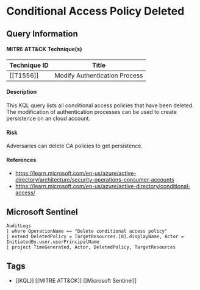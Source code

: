 # Conditional Access Policy Deleted
## Query Information

#### MITRE ATT&CK Technique(s)

| Technique ID | Title                         |
| ------------ | ----------------------------- |
| [[T1556]]    | Modify Authentication Process |
#### Description
This KQL query lists all conditional access policies that have been deleted. The modification of authentication processes can be used to create persistence on an cloud account.
#### Risk
Adversaries can delete CA policies to get persistence.
#### References
- https://learn.microsoft.com/en-us/azure/active-directory/architecture/security-operations-consumer-accounts
- https://learn.microsoft.com/en-us/azure/active-directory/conditional-access/
## Microsoft Sentinel
```kusto
AuditLogs
| where OperationName == "Delete conditional access policy"
| extend DeletedPolicy = TargetResources.[0].displayName, Actor = InitiatedBy.user.userPrincipalName
| project TimeGenerated, Actor, DeletedPolicy, TargetResources
```
## Tags
- [[KQL]] [[MITRE ATT&CK]] [[Microsoft Sentinel]]